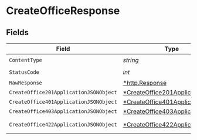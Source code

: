 # CreateOfficeResponse


## Fields

| Field                                                                                        | Type                                                                                         | Required                                                                                     | Description                                                                                  |
| -------------------------------------------------------------------------------------------- | -------------------------------------------------------------------------------------------- | -------------------------------------------------------------------------------------------- | -------------------------------------------------------------------------------------------- |
| `ContentType`                                                                                | *string*                                                                                     | :heavy_check_mark:                                                                           | N/A                                                                                          |
| `StatusCode`                                                                                 | *int*                                                                                        | :heavy_check_mark:                                                                           | N/A                                                                                          |
| `RawResponse`                                                                                | [*http.Response](https://pkg.go.dev/net/http#Response)                                       | :heavy_minus_sign:                                                                           | N/A                                                                                          |
| `CreateOffice201ApplicationJSONObject`                                                       | [*CreateOffice201ApplicationJSON](../../models/operations/createoffice201applicationjson.md) | :heavy_minus_sign:                                                                           | Created                                                                                      |
| `CreateOffice401ApplicationJSONObject`                                                       | [*CreateOffice401ApplicationJSON](../../models/operations/createoffice401applicationjson.md) | :heavy_minus_sign:                                                                           | Unauthenticated                                                                              |
| `CreateOffice403ApplicationJSONObject`                                                       | [*CreateOffice403ApplicationJSON](../../models/operations/createoffice403applicationjson.md) | :heavy_minus_sign:                                                                           | Forbidden                                                                                    |
| `CreateOffice422ApplicationJSONObject`                                                       | [*CreateOffice422ApplicationJSON](../../models/operations/createoffice422applicationjson.md) | :heavy_minus_sign:                                                                           | Invalid data posted                                                                          |